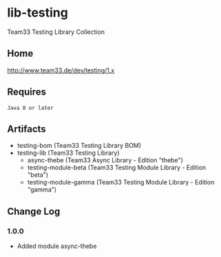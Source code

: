 # lib-testing

Team33 Testing Library Collection

## Home

http://www.team33.de/dev/testing/1.x

## Requires

    Java 8 or later

## Artifacts

* testing-bom (Team33 Testing Library BOM)
* testing-lib (Team33 Testing Library)
  * async-thebe (Team33 Async Library - Edition "thebe")
  * testing-module-beta (Team33 Testing Module Library - Edition "beta")
  * testing-module-gamma (Team33 Testing Module Library - Edition "gamma")

## Change Log

### 1.0.0

* Added module async-thebe

